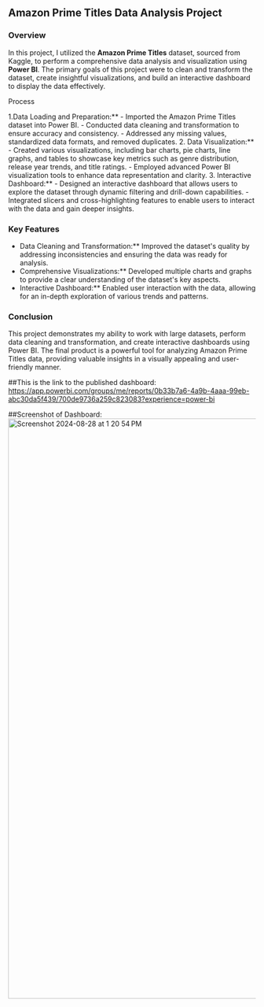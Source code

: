 ## Amazon Prime Titles Data Analysis Project

### Overview

In this project, I utilized the **Amazon Prime Titles** dataset, sourced from Kaggle, to perform a comprehensive data analysis and visualization using **Power BI**. The primary goals of this project were to clean and transform the dataset, create insightful visualizations, and build an interactive dashboard to display the data effectively.

Process

1.Data Loading and Preparation:**
    - Imported the Amazon Prime Titles dataset into Power BI.
    - Conducted data cleaning and transformation to ensure accuracy and consistency.
    - Addressed any missing values, standardized data formats, and removed duplicates.
2. Data Visualization:**
    - Created various visualizations, including bar charts, pie charts, line graphs, and tables to showcase key metrics such as genre distribution, release year trends, and title ratings.
    - Employed advanced Power BI visualization tools to enhance data representation and clarity.
3. Interactive Dashboard:**
    - Designed an interactive dashboard that allows users to explore the dataset through dynamic filtering and drill-down capabilities.
    - Integrated slicers and cross-highlighting features to enable users to interact with the data and gain deeper insights.

### Key Features

- Data Cleaning and Transformation:** Improved the dataset's quality by addressing inconsistencies and ensuring the data was ready for analysis.
- Comprehensive Visualizations:** Developed multiple charts and graphs to provide a clear understanding of the dataset's key aspects.
- Interactive Dashboard:** Enabled user interaction with the data, allowing for an in-depth exploration of various trends and patterns.

### Conclusion

This project demonstrates my ability to work with large datasets, perform data cleaning and transformation, and create interactive dashboards using Power BI. The final product is a powerful tool for analyzing Amazon Prime Titles data, providing valuable insights in a visually appealing and user-friendly manner.

##This is the link to the published dashboard:
https://app.powerbi.com/groups/me/reports/0b33b7a6-4a9b-4aaa-99eb-abc30da5f439/700de9736a259c823083?experience=power-bi

##Screenshot of Dashboard:
<img width="1179" alt="Screenshot 2024-08-28 at 1 20 54 PM" src="https://github.com/user-attachments/assets/b143f8ff-5a35-47df-ac11-7cd93e2ab3e5">


